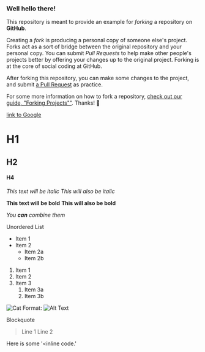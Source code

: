 ### Well hello there!

This repository is meant to provide an example for *forking* a repository on **GitHub**.

Creating a *fork* is producing a personal copy of someone else's project. Forks act as a sort of bridge between the original repository and your personal copy. You can submit *Pull Requests* to help make other people's projects better by offering your changes up to the original project. Forking is at the core of social coding at GitHub.

After forking this repository, you can make some changes to the project, and submit [a Pull Request](https://github.com/octocat/Spoon-Knife/pulls) as practice.

For some more information on how to fork a repository, [check out our guide, "Forking Projects""](http://guides.github.com/overviews/forking/). Thanks! :sparkling_heart:

[link to Google](http://google.com)

# H1
## H2
#### H4

*This text will be italic*
_This will also be italic_

**This text will be bold**
__This will also be bold__

_You **can** combine them_

Unordered List
* Item 1
* Item 2
  * Item 2a
  * Item 2b
  
1. Item 1
1. Item 2
1. Item 3
   1. Item 3a
   1. Item 3b
   
![Cat](https://www.catster.com/wp-content/uploads/2017/08/A-fluffy-cat-looking-funny-surprised-or-concerned.jpg)
Format: ![Alt Text](url)

Blockquote
> Line 1
> Line 2

Here is some '<inline code.'
